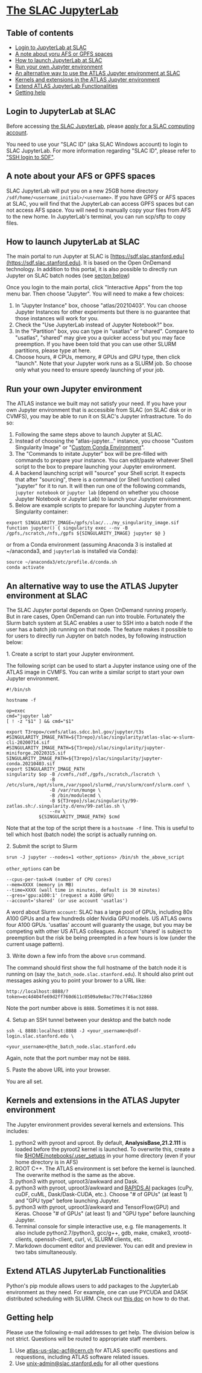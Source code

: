 # [The SLAC JupyterLab](https://sdf.slac.stanford.edu/public/doc/#/interactive-compute?id=jupyter)

## Table of contents
+ [Login to JupyterLab at SLAC](#login-to-jupyterlab-at-slac)
+ [A note about yoru AFS or GPFS spaces](#a-note-about-your-afs-or-gpfs-spaces)
+ [How to launch JupyterLab at SLAC](#how-to-launch-jupyterlab-at-slac)
+ [Run your own Jupyter environment](#run-your-own-jupyter-environment)
+ [An alternative way to use the ATLAS Jupyter environment at SLAC](#an-alternative-way-to-use-the-atlas-jupyter-environment-at-slac)
+ [Kernels and extensions in the ATLAS Jupyter environment](#kernels-and-extensions-in-the-atlas-jupyter-environment)
+ [Extend ATLAS JupyterLab Functionalities](#extend-atlas-jupyterlab-functionalities)
+ [Getting help](#getting-help)

## Login to JupyterLab at SLAC

Before accessing [the SLAC JupyterLab](https://sdf.slac.stanford.edu/public/doc/#/interactive-compute?id=jupyter), 
please [apply for a SLAC computing account](https://atlas.slac.stanford.edu/using-the-slac-computing-resources). 

You need to use your "SLAC ID" (aka SLAC Windows account) to login to SLAC JupyterLab. For more information 
regarding "SLAC ID", please refer to ["SSH login to SDF"](../sshlogin/ssh2SLAC.md#sdf).

## A note about your AFS or GPFS spaces

SLAC JupyterLab will put you on a new 25GB home directory `/sdf/home/<username_initial>/<username>`. If you have GPFS or AFS spaces at SLAC, you will find that the JupyterLab can access GPFS spaces but can not access AFS space. You will need to manually copy your files from AFS to the new home. In JupyterLab's terminal, you can run scp/sftp to copy files.

## How to launch JupyterLab at SLAC

The main portal to run Jupyter at SLAC is [https://sdf.slac.stanford.edu](https://sdf.slac.stanford.edu). 
It is based on the Open OnDemand technology. In addition to this portal, it is also possible to directly run Jupyter
on SLAC batch nodes (see [secton below](#an-alternative-way-to-use-the-atlas-jupyter-environment-at-slac))

Once you login to the main portal, click "Interactive Apps" from the top menu bar. Then choose "Jupyter". 
You will need to make a few choices:

1. In "Jupyter Instance" box, choose "atlas/20210403". You can choose Jupyter Instances for other experiments but there is no guarantee that those instances will work for you.
2. Check the "Use JupyterLab instead of Jupyter Notebook?" box.
3. In the "Partition" box, you can type in "usatlas" or "shared". Compare to "usatlas", "shared" may give you a quicker access but you may face preemption. If you have been told that you can use other SLURM partitions, please type at here.
4. Choose hours, # CPUs, memory, # GPUs and GPU type, then click "launch". Note that your Jupyter work runs as a SLURM job. So choose only what you need to ensure speedy launching of your job.

## Run your own Jupyter environment

The ATLAS instance we built may not satisfy your need. If you have your own Jupyter environment that is accessible from SLAC (on SLAC disk or in CVMFS), you may be able to run it on SLAC's Jupyter infrastracture. To do so:

1. Following the same steps above to launch Jupyter at SLAC.
2. Instead of choosing the "atlas-jupyter..." instance, you choose "Custom Singularity Image" or "[Custom Conda Environment](https://docs.conda.io/projects/conda/en/latest/user-guide/install/linux.html)".
3. The "Commands to initate Jupyter" box will be pre-filled with commands to prepare your instance. You can edit/paste whatever Shell script to the box to prepare launching your Jupyter environment. 
4. A backend launching script will "source" your Shell script. It expects that after "sourcing", there is a command (or Shell function) called "jupyter" for it to run. It will then run one of the following commands, `jupyter notebook` or `jupyter lab` (depend on whether you choose Jupyter Notebook or Jupyter Lab) to launch your Jupyter environment.
5. Below are example scripts to prepare for launching Jupyter from a Singularity container:

~~~
export SINGULARITY_IMAGE=/gpfs/slac/.../my_singularity_image.sif
function jupyter() { singularity exec --nv -B /gpfs,/scratch,/nfs,/gpfs ${SINGULARITY_IMAGE} jupyter $@ }
~~~
or from a Conda environment (assuming Anaconda 3 is installed at ~/anaconda3, and `jupyterlab` is installed via Conda):
~~~
source ~/anaconda3/etc/profile.d/conda.sh
conda activate
~~~


## An alternative way to use the ATLAS Jupyter environment at SLAC

The SLAC Jupyter portal depends on Open OnDemand running properly. But in rare cases, Open OnDemand can run into 
trouble. Fortunately the Slurm batch system at SLAC enables a user to SSH into a batch node if the user has a batch
job running on that 
node. The feature makes it possible to for users to directly run Jupyter on batch nodes, by following instruction 
below:

1\. Create a script to start your Jupyter environment. <p>
The following script can be used to start a Jupyter instance using one of the ATLAS image in CVMFS. You can write a 
similar script to start your own Jupyter environment. 
```
#!/bin/sh

hostname -f

op=exec
cmd="jupyter lab"
[ ! -z "$1" ] && cmd="$1"

export T3repo=/cvmfs/atlas.sdcc.bnl.gov/jupyter/t3s
#SINGULARITY_IMAGE_PATH=${T3repo}/slac/singularity/atlas-slac-w-slurm-cli-20200714.sif
#SINGULARITY_IMAGE_PATH=${T3repo}/slac/singularity/jupyter-miniforge.20220315.sif
SINGULARITY_IMAGE_PATH=${T3repo}/slac/singularity/jupyter-conda.20210403.sif
export SINGULARITY_IMAGE_PATH
singularity $op -B /cvmfs,/sdf,/gpfs,/scratch,/lscratch \
                -B /etc/slurm,/opt/slurm,/var/spool/slurmd,/run/slurm/conf/slurm.conf \
                -B /var/run/munge \
                -B /bin/modulecmd \
                -B ${T3repo}/slac/singularity/99-zatlas.sh:/.singularity.d/env/99-zatlas.sh \
                --nv \
            ${SINGULARITY_IMAGE_PATH} $cmd
``` 
Note that at the top of the script there is a `hostname -f` line. This is useful to tell which host (batch node)
the script is actually running on.

2\. Submit the script to Slurm
```
srun -J jupyter --nodes=1 <other_options> /bin/sh the_above_script
```
`other_options` can be
```
--cpus-per-task=N (number of CPU cores)
--mem=XXXX (memory in MB)
--time=XXXX (wall time in minutes, default is 30 minutes)
--gres='gpu:a100:1' (request a A100 GPU)
--account='shared' (or use account 'usatlas')
```
A word about Slurm `account`: SLAC has a large pool of GPUs, including 80x A100 GPUs and a few hundreds older 
Nvidia GPU models. US ATLAS owns four A100 GPUs. 'usatlas' account will guaranty the usage, but you may be 
competing with other US ATLAS colleagues. Account 'shared' is subject to preemption but the risk be being preempted
in a few hours is low (under the current usage pattern).

3\. Write down a few info from the above `srun` command.<p> 
The command should first show the full hostname of the batch node it is running on (say 
`the_batch_node.slac.stanford.edu`). It should also print out messages asking you to point your brower to a URL like:
```
http://localhost:8888/?token=ec4d404fe69d2ff760d611c0509a9e8ac770c7f46ac32860
```
Note the port number above is `8888`. Sometimes it is not `8888`.

4\. Setup an SSH tunnel between your desktop and the batch node
```
ssh -L 8888:localhost:8888 -J <your_username>@sdf-login.slac.stanford.edu \
                              <your_username>@the_batch_node.slac.stanford.edu
```
Again, note that the port number may not be `8888`.

5\. Paste the above URL into your browser. 

You are all set.

## Kernels and extensions in the ATLAS Jupyter environment

The Jupyter environment provides several kernels and extensions. This includes:

1. python2 with pyroot and uproot. By default, <b>AnalysisBase,21.2.111</b> is loaded before the pyroot2 kernel is launched. To overwrite this, create a file [$HOME/notebooks/.user_setups](SLACuser_setups.txt) in your home directory (even if your home directory is in AFS)
2. ROOT C++. The ATLAS environment is set before the kernel is launched. The overwrite method is the same as the above. 
3. python3 with pyroot, uproot3/awkward and Dask.
4. python3 with pyroot, uproot3/awkward and [RAPIDS.AI](https://rapids.ai) packages (cuPy, cuDF, cuML, Dask/Dask-CUDA, etc.). Choose "# of GPUs" (at least 1) and "GPU type" before launching Jupyter.
5. python3 with pyroot, uproot3/awkward and TensorFlow(GPU) and Keras. Choose "# of GPUs" (at least 1) and "GPU type" before launching Jupyter. 
6. Terminal console for simple interactive use, e.g. file managements. It also include python2.7/python3, gcc/g++, gdb, make, cmake3, xrootd-clients, openssh-client, curl, vi, SLURM clients, etc.
7. Markdown document editor and previewer. You can edit and preview in two tabs simultaneously. 

## Extend ATLAS JupyterLab Functionalities

Python's pip module allows users to add packages to the JupyterLab environment as they need. For example, one can use PYCUDA and DASK distributed scheduling with SLURM. Check out [this doc](SLACJupyterExtraFuncs.md) on how to do that.

## Getting help

Please use the following e-mail addresses to get help. The division below is not strict. Questions will be routed to appropriate staff members.
1. Use atlas-us-slac-acf@cern.ch for ATLAS specific questions and requestions, including ATLAS software related issues.
2. Use unix-admin@slac.stanford.edu for all other questions
